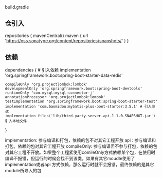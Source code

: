build.gradle

## 仓引入
repositories {
    mavenCentral()
    maven { url 'https://oss.sonatype.org/content/repositories/snapshots/' }
}

## 依赖
dependencies {
    # 引入依赖
    implementation 'org.springframework.boot:spring-boot-starter-data-redis'

    compileOnly 'org.projectlombok:lombok'
    developmentOnly 'org.springframework.boot:spring-boot-devtools'
    runtimeOnly 'com.mysql:mysql-connector-j'
    annotationProcessor 'org.projectlombok:lombok'
    testImplementation 'org.springframework.boot:spring-boot-starter-test'
    implementation 'com.baomidou:mybatis-plus-boot-starter:3.5.1' # 引入测试
    implementation files('lib/third-party-server-api-1.1.0-SNAPSHOT.jar') 引入本地文件
}

implementation: 参与编译和打包，依赖的包不对其它工程开放
api : 参与编译和打包，依赖的包对其它工程开放
compileOnly: 参与编译但不参与打包，依赖的包对其它工程不开放。如果整个工程紧使用comileOnly方式依赖某个包，在使用时编译不报错，但运行的时候会找不到该类。如果有其它moudle使用了implementation或者api 方式依赖，那么运行时就不会报错，最终依赖的是其它module所导入的包
